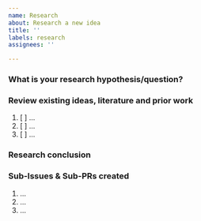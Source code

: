 ```yaml
---
name: Research
about: Research a new idea
title: ''
labels: research
assignees: ''

---
```


### What is your research hypothesis/question?
<!-- What is the topic of research here? What is the question attempting to be answered? What are the resources that you intend to read/explore? -->

### Review existing ideas, literature and prior work
<!-- Items of literature, websites, prior work, issues to review and read: -->
1. [ ] ...
2. [ ] ...
3. [ ] ...

### Research conclusion
<!-- Write a conclusion regarding the research after using the comments to indicate progress. This is done at the end. -->

### Sub-Issues & Sub-PRs created
<!-- List design/development subissues and PRs derived from this research: -->
1. ...
2. ...
3. ...
